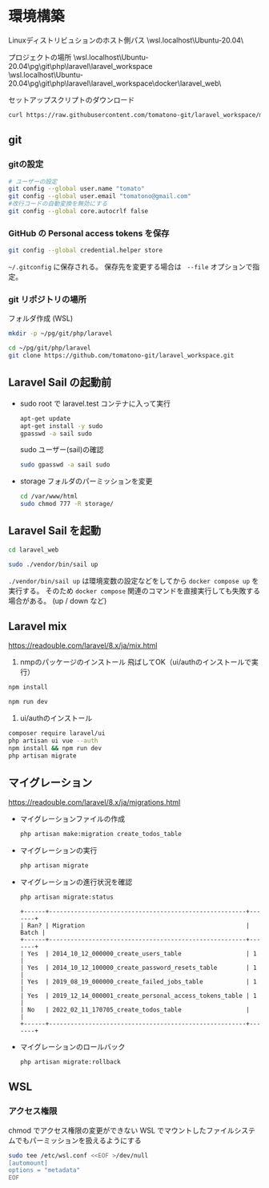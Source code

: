 # 環境構築

Linuxディストリビュションのホスト側パス
\\wsl.localhost\Ubuntu-20.04\

プロジェクトの場所
\\wsl.localhost\Ubuntu-20.04\pg\git\php\laravel\laravel_workspace\
\\wsl.localhost\Ubuntu-20.04\pg\git\php\laravel\laravel_workspace\docker\laravel_web\

セットアップスクリプトのダウンロード

```bash
curl https://raw.githubusercontent.com/tomatono-git/laravel_workspace/master/scripts/setup/setup.sh > setup.sh && chmod u+x ./setup.sh
```

## git

### gitの設定

```bash
# ユーザーの設定
git config --global user.name "tomato"
git config --global user.email "tomatono@gmail.com"
#改行コードの自動変換を無効にする
git config --global core.autocrlf false
```

### GitHub の Personal access tokens を保存

```bash
git config --global credential.helper store
```

`~/.gitconfig` に保存される。
保存先を変更する場合は ` --file` オプションで指定。

### git リポジトリの場所

フォルダ作成 (WSL)

```bash
mkdir -p ~/pg/git/php/laravel
```

```bash
cd ~/pg/git/php/laravel
git clone https://github.com/tomatono-git/laravel_workspace.git
```

## Laravel Sail の起動前

- sudo
  root で laravel.test コンテナに入って実行

  ```bash
  apt-get update
  apt-get install -y sudo
  gpasswd -a sail sudo
  ```

  sudo ユーザー(sail)の確認

  ```bash
  sudo gpasswd -a sail sudo
  ```

- storage フォルダのパーミッションを変更

  ```bash
  cd /var/www/html
  sudo chmod 777 -R storage/
  ```

## Laravel Sail を起動

```bash
cd laravel_web

sudo ./vendor/bin/sail up
```

`./vendor/bin/sail up` は環境変数の設定などをしてから `docker compose up` を実行する。
そのため `docker compose` 関連のコマンドを直接実行しても失敗する場合がある。
(up / down など)

## Laravel mix

<https://readouble.com/laravel/8.x/ja/mix.html>

1. nmpのパッケージのインストール
  飛ばしてOK（ui/authのインストールで実行）

  ```bash
  npm install
  ```
 <!-- 
  ```bash
  npm ci
  ```
-->
<!-- 
  ```bash
  yarn install
  ```
-->

  ```bash
  npm run dev
  ```

1. ui/authのインストール

  ```bash
  composer require laravel/ui
  php artisan ui vue --auth
  npm install && npm run dev
  php artisan migrate
  ```

## マイグレーション

<https://readouble.com/laravel/8.x/ja/migrations.html>

- マイグレーションファイルの作成

  ```bash
  php artisan make:migration create_todos_table
  ```

- マイグレーションの実行

  ```bash
  php artisan migrate
  ```

- マイグレーションの進行状況を確認

  ```bash
  php artisan migrate:status
  ```

  ```console
  +------+-------------------------------------------------------+-------+
  | Ran? | Migration                                             | Batch |
  +------+-------------------------------------------------------+-------+
  | Yes  | 2014_10_12_000000_create_users_table                  | 1     |
  | Yes  | 2014_10_12_100000_create_password_resets_table        | 1     |
  | Yes  | 2019_08_19_000000_create_failed_jobs_table            | 1     |
  | Yes  | 2019_12_14_000001_create_personal_access_tokens_table | 1     |
  | No   | 2022_02_11_170705_create_todos_table                  |       |
  +------+-------------------------------------------------------+-------+
  ```

- マイグレーションのロールバック

  ```bash
  php artisan migrate:rollback
  ```

## WSL

### アクセス権限

chmod でアクセス権限の変更ができない
WSL でマウントしたファイルシステムでもパーミッションを扱えるようにする

```bash
sudo tee /etc/wsl.conf <<EOF >/dev/null
[automount]
options = "metadata"
EOF
```
